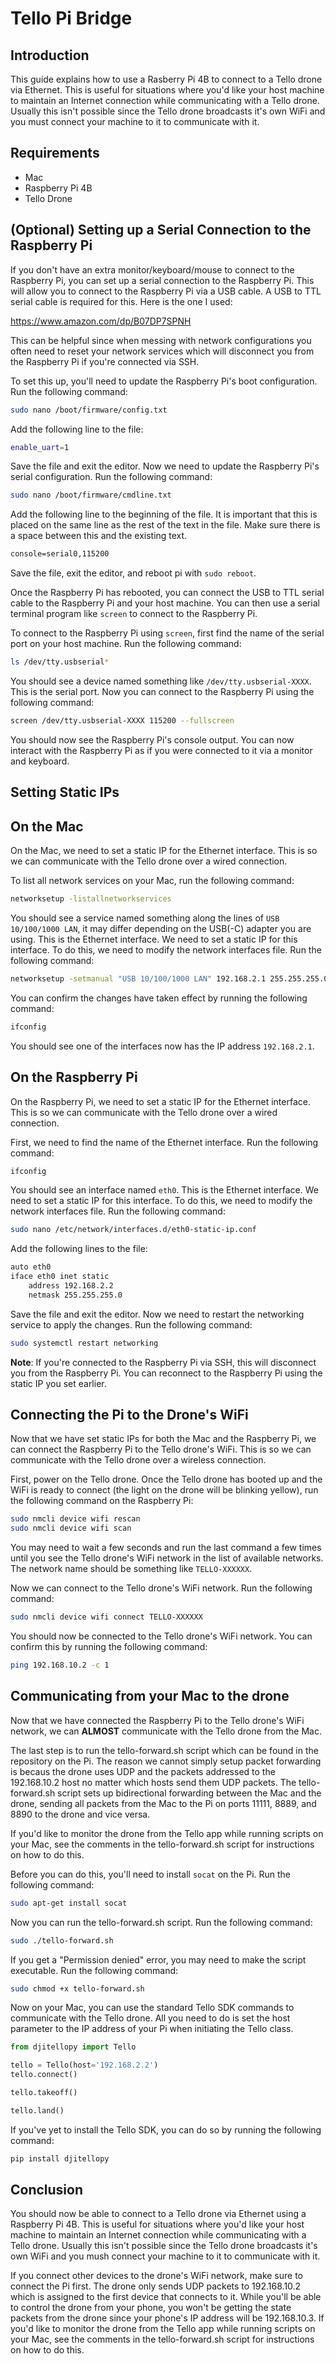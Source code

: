 # Tello Pi Bridge

## Introduction

This guide explains how to use a Rasberry Pi 4B to connect to a Tello drone via Ethernet. This is useful for situations where you'd like your host machine to maintain an Internet connection while communicating with a Tello drone. Usually this isn't possible since the Tello drone broadcasts it's own WiFi and you must connect your machine to it to communicate with it.


## Requirements

- Mac
- Raspberry Pi 4B
- Tello Drone

## (Optional) Setting up a Serial Connection to the Raspberry Pi

If you don't have an extra monitor/keyboard/mouse to connect to the Raspberry Pi, you can set up a serial connection to the Raspberry Pi. This will allow you to connect to the Raspberry Pi via a USB cable. A USB to TTL serial cable is required for this. Here is the one I used:

https://www.amazon.com/dp/B07DP7SPNH

This can be helpful since when messing with network configurations you often need to reset your network services which will disconnect you from the Raspberry Pi if you're connected via SSH.

To set this up, you'll need to update the Raspberry Pi's boot configuration. Run the following command:

```bash
sudo nano /boot/firmware/config.txt
```

Add the following line to the file:

```bash
enable_uart=1
```

Save the file and exit the editor. Now we need to update the Raspberry Pi's serial configuration. Run the following command:

```bash
sudo nano /boot/firmware/cmdline.txt
```

Add the following line to the beginning of the file. It is important that this is placed on the same line as the rest of the text in the file. Make sure there is a space between this and the existing text.

```txt
console=serial0,115200
```

Save the file, exit the editor, and reboot pi with `sudo reboot`.

Once the Raspberry Pi has rebooted, you can connect the USB to TTL serial cable to the Raspberry Pi and your host machine. You can then use a serial terminal program like `screen` to connect to the Raspberry Pi.

To connect to the Raspberry Pi using `screen`, first find the name of the serial port on your host machine. Run the following command:


```bash
ls /dev/tty.usbserial*
```

You should see a device named something like `/dev/tty.usbserial-XXXX`. This is the serial port. Now you can connect to the Raspberry Pi using the following command:

```bash
screen /dev/tty.usbserial-XXXX 115200 --fullscreen
```

You should now see the Raspberry Pi's console output. You can now interact with the Raspberry Pi as if you were connected to it via a monitor and keyboard.

## Setting Static IPs

## On the Mac

On the Mac, we need to set a static IP for the Ethernet interface. This is so we can communicate with the Tello drone over a wired connection.

To list all network services on your Mac, run the following command:

```bash
networksetup -listallnetworkservices
```

You should see a service named something along the lines of `USB 10/100/1000 LAN`, it may differ depending on the USB(-C) adapter you are using. This is the Ethernet interface. We need to set a static IP for this interface. To do this, we need to modify the network interfaces file. Run the following command:


```bash
networksetup -setmanual "USB 10/100/1000 LAN" 192.168.2.1 255.255.255.0
```

You can confirm the changes have taken effect by running the following command:

```bash
ifconfig
```

You should see one of the interfaces now has the IP address `192.168.2.1`.

## On the Raspberry Pi

On the Raspberry Pi, we need to set a static IP for the Ethernet interface. This is so we can communicate with the Tello drone over a wired connection.


First, we need to find the name of the Ethernet interface. Run the following command:


```bash
ifconfig
```

You should see an interface named `eth0`. This is the Ethernet interface. We need to set a static IP for this interface. To do this, we need to modify the network interfaces file. Run the following command:


```bash
sudo nano /etc/network/interfaces.d/eth0-static-ip.conf
```

Add the following lines to the file:

```bash
auto eth0
iface eth0 inet static
    address 192.168.2.2
    netmask 255.255.255.0
```

Save the file and exit the editor. Now we need to restart the networking service to apply the changes. Run the following command:

```bash
sudo systemctl restart networking
```

**Note**: If you're connected to the Raspberry Pi via SSH, this will disconnect you from the Raspberry Pi. You can reconnect to the Raspberry Pi using the static IP you set earlier.

## Connecting the Pi to the Drone's WiFi

Now that we have set static IPs for both the Mac and the Raspberry Pi, we can connect the Raspberry Pi to the Tello drone's WiFi. This is so we can communicate with the Tello drone over a wireless connection.

First, power on the Tello drone. Once the Tello drone has booted up and the WiFi is ready to connect (the light on the drone will be blinking yellow), run the following command on the Raspberry Pi:

```bash
sudo nmcli device wifi rescan
sudo nmcli device wifi scan
```

You may need to wait a few seconds and run the last command a few times until you see the Tello drone's WiFi network in the list of available networks. The network name should be something like `TELLO-XXXXXX`.

Now we can connect to the Tello drone's WiFi network. Run the following command:

```bash
sudo nmcli device wifi connect TELLO-XXXXXX
```

You should now be connected to the Tello drone's WiFi network. You can confirm this by running the following command:

```bash
ping 192.168.10.2 -c 1
```

## Communicating from your Mac to the drone

Now that we have connected the Raspberry Pi to the Tello drone's WiFi network, we can **ALMOST** communicate with the Tello drone from the Mac.

The last step is to run the tello-forward.sh script which can be found in the repository on the Pi. The reason we cannot simply setup packet forwarding
is becaus the drone uses UDP and the packets addressed to the 192.168.10.2 host no matter which hosts send them UDP packets. The tello-forward.sh script
sets up bidirectional forwarding between the Mac and the drone, sending all packets from the Mac to the Pi on ports 11111, 8889, and 8890 to the drone and vice versa.

If you'd like to monitor the drone from the Tello app while running scripts on your Mac, see the comments in the tello-forward.sh script for instructions on how to do this.

Before you can do this, you'll need to install `socat` on the Pi. Run the following command:

```bash
sudo apt-get install socat
```

Now you can run the tello-forward.sh script. Run the following command:

```bash
sudo ./tello-forward.sh
```

If you get a "Permission denied" error, you may need to make the script executable. Run the following command:

```bash
sudo chmod +x tello-forward.sh
```

Now on your Mac, you can use the standard Tello SDK commands to communicate with the Tello drone. All you need to do is set the host parameter to the IP address of your Pi when initiating the Tello class.

```py
from djitellopy import Tello

tello = Tello(host='192.168.2.2')
tello.connect()

tello.takeoff()

tello.land()
```

If you've yet to install the Tello SDK, you can do so by running the following command:

```bash
pip install djitellopy
```

## Conclusion

You should now be able to connect to a Tello drone via Ethernet using a Raspberry Pi 4B. This is useful for situations where you'd like your host machine to maintain an Internet connection while communicating with a Tello drone. Usually this isn't possible since the Tello drone broadcasts it's own WiFi and you mush connect your machine to it to communicate with it.

If you connect other devices to the drone's WiFi network, make sure to connect the Pi first. The drone only sends UDP packets to 192.168.10.2 which is assigned to the first device that connects to it. While you'll be able to control the drone from your phone, you won't be getting the state packets from the drone since your phone's IP address will be 192.168.10.3. If you'd like to monitor the drone from the Tello app while running scripts on your Mac, see the comments in the tello-forward.sh script for instructions on how to do this.
